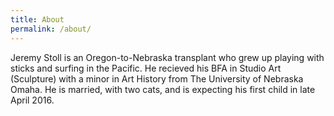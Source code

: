 ```yaml
---
title: About
permalink: /about/
---
```


Jeremy Stoll is an Oregon-to-Nebraska transplant who grew up playing with sticks and surfing in the Pacific. He recieved his BFA in Studio Art (Sculpture) with a minor in Art History from The University of Nebraska Omaha. He is married, with two cats, and is expecting his first child in late April 2016.